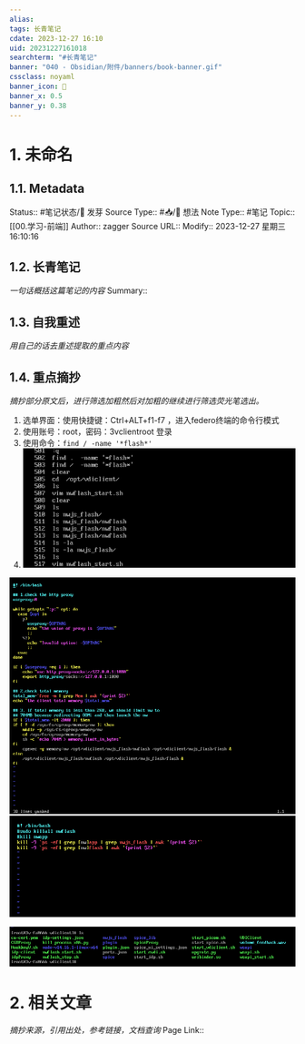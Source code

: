 ```yaml
---
alias:
tags: 长青笔记
cdate: 2023-12-27 16:10
uid: 20231227161018
searchterm: "#长青笔记"
banner: "040 - Obsidian/附件/banners/book-banner.gif"
cssclass: noyaml
banner_icon: 💌
banner_x: 0.5
banner_y: 0.38
---
```


# 1. 未命名

## 1.1. Metadata

Status:: #笔记状态/🌱 发芽
Source Type:: #📥/💭 想法 
Note Type:: #笔记
Topic:: [[00.学习-前端]]
Author:: zagger
Source URL::
Modify:: 2023-12-27 星期三 16:10:16

## 1.2. 长青笔记

_一句话概括这篇笔记的内容_
Summary::

## 1.3. 自我重述

_用自己的话去重述提取的重点内容_

## 1.4. 重点摘抄

_摘抄部分原文后，进行筛选加粗然后对加粗的继续进行筛选荧光笔选出。_

1. 选单界面：使用快捷键：Ctrl+ALT+f1-f7 ，进入federo终端的命令行模式
2. 使用账号：root，密码：3vclientroot 登录
3. 使用命令：`find / -name '*flash*'`
4. ![image.png](https://raw.githubusercontent.com/zaggerj/obsidian_picgo/main/obsidian/20231227183124.png)


![image.png](https://raw.githubusercontent.com/zaggerj/obsidian_picgo/main/obsidian/20231227190946.png)
![image.png](https://raw.githubusercontent.com/zaggerj/obsidian_picgo/main/obsidian/20231227191010.png)

![image.png](https://raw.githubusercontent.com/zaggerj/obsidian_picgo/main/obsidian/20231227191705.png)



# 2. 相关文章

_摘抄来源，引用出处，参考链接，文档查询_
Page Link::
